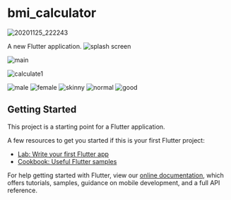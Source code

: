 # bmi_calculator

![20201125_222243](https://user-images.githubusercontent.com/72139490/100261774-11b5cd00-2f6d-11eb-9664-88b19d845af6.gif)

A new Flutter application.
![splash screen](https://user-images.githubusercontent.com/72139490/100257545-d82e9300-2f67-11eb-83a4-e74e87e94d16.jpg)

![main](https://user-images.githubusercontent.com/72139490/100259571-2ba1e080-2f6a-11eb-9f1a-a595fa4f7171.jpg)

![calculate1](https://user-images.githubusercontent.com/72139490/100259551-280e5980-2f6a-11eb-9bdc-2985b28e462f.jpg)


![male](https://user-images.githubusercontent.com/72139490/100259612-365c7580-2f6a-11eb-8068-6247529716b2.jpg)
![female](https://user-images.githubusercontent.com/72139490/100259621-39576600-2f6a-11eb-8594-4c767590a479.jpg)
![skinny](https://user-images.githubusercontent.com/72139490/100259634-3ceaed00-2f6a-11eb-9752-791647824ae0.jpg)
![normal](https://user-images.githubusercontent.com/72139490/100259581-2f356780-2f6a-11eb-8628-80474809121e.jpg)
![good](https://user-images.githubusercontent.com/72139490/100259592-32c8ee80-2f6a-11eb-8142-ecc019502cd0.jpg)



## Getting Started

This project is a starting point for a Flutter application.

A few resources to get you started if this is your first Flutter project:

- [Lab: Write your first Flutter app](https://flutter.dev/docs/get-started/codelab)
- [Cookbook: Useful Flutter samples](https://flutter.dev/docs/cookbook)

For help getting started with Flutter, view our
[online documentation](https://flutter.dev/docs), which offers tutorials,
samples, guidance on mobile development, and a full API reference.
